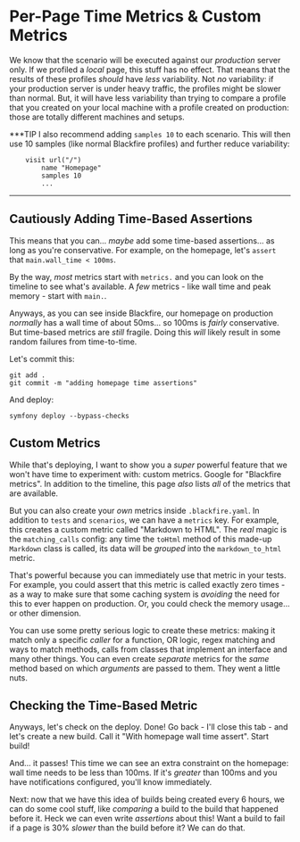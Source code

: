 # Per-Page Time Metrics & Custom Metrics

We know that the scenario will be executed against our *production*
server only. If we profiled a *local* page, this stuff has no effect.
That means that the results of these profiles *should* have *less* variability.
Not *no* variability: if your production server is under heavy traffic, the
profiles might be slower than normal. But, it will have less variability than trying
to compare a profile that you created on your local machine with a profile created
on production: those are totally different machines and setups.

***TIP
I also recommend adding `samples 10` to each scenario. This will then use
10 samples (like normal Blackfire profiles) and further reduce variability:

```
    visit url("/")
        name "Homepage"
        samples 10
        ...
```
***

## Cautiously Adding Time-Based Assertions

This means that you can... *maybe* add some time-based assertions... as long as
you're conservative. For example, on the homepage, let's `assert` that
`main.wall_time < 100ms`.

By the way, *most* metrics start with `metrics.` and you can look on the timeline
to see what's available. A *few* metrics - like wall time and peak memory - start
with `main.`.

Anyways, as you can see inside Blackfire, our homepage on production
*normally* has a wall time of about 50ms... so 100ms is *fairly* conservative.
But time-based metrics are *still* fragile. Doing this *will* likely result in
some random failures from time-to-time.

Let's commit this:

```terminal-silent
git add .
git commit -m "adding homepage time assertions"
```

And deploy:

```terminal-silent
symfony deploy --bypass-checks
```

## Custom Metrics

While that's deploying, I want to show you a *super* powerful feature that we
won't have time to experiment with: custom metrics. Google for "Blackfire metrics".
In addition to the timeline, this page *also* lists *all* of the metrics that
are available.

But you can also create your *own* metrics inside `.blackfire.yaml`. In addition
to `tests` and `scenarios`, we can have a `metrics` key. For example, this
creates a custom metric called "Markdown to HTML". The *real* magic is the
`matching_calls` config: any time the `toHtml` method of this made-up
`Markdown` class is called, its data will be *grouped* into the `markdown_to_html`
metric.

That's powerful because you can immediately use that metric in your tests. For
example, you could assert that this metric is called exactly zero times - as a
way to make sure that some caching system is *avoiding* the need for this to ever
happen on production. Or, you could check the memory usage... or other dimension.

You can use some pretty serious logic to create these metrics: making it match
only a specific *caller* for a function, OR logic, regex matching and ways to
match methods, calls from classes that implement an interface and many other
things. You can even create *separate* metrics for the *same* method based on which
*arguments* are passed to them. They went a little nuts.

## Checking the Time-Based Metric

Anyways, let's check on the deploy. Done! Go back - I'll close this tab -
and let's create a new build. Call it "With homepage wall time assert". Start build!

And... it passes! This time we can see an extra constraint on the homepage: wall
time needs to be less than 100ms. If it's *greater* than 100ms and you have
notifications configured, you'll know immediately.

Next: now that we have this idea of builds being created every 6 hours, we can
do some cool stuff, like *comparing* a build to the build that happened before
it. Heck we can even write *assertions* about this! Want a build to fail if
a page is 30% *slower* than the build before it? We can do that.
